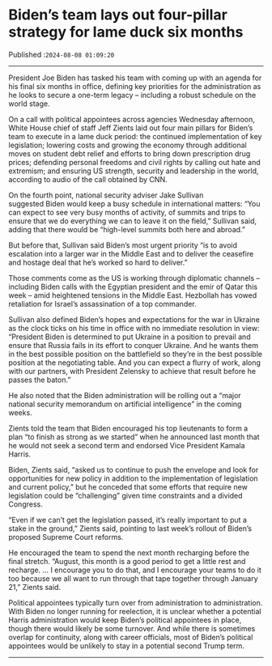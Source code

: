 # Biden’s team lays out four-pillar strategy for lame duck six months

Published :`2024-08-08 01:09:20`

---

President Joe Biden has tasked his team with coming up with an agenda for his final six months in office, defining key priorities for the administration as he looks to secure a one-term legacy – including a robust schedule on the world stage.

On a call with political appointees across agencies Wednesday afternoon, White House chief of staff Jeff Zients laid out four main pillars for Biden’s team to execute in a lame duck period: the continued implementation of key legislation; lowering costs and growing the economy through additional moves on student debt relief and efforts to bring down prescription drug prices; defending personal freedoms and civil rights by calling out hate and extremism; and ensuring US strength, security and leadership in the world, according to audio of the call obtained by CNN.

On the fourth point, national security adviser Jake Sullivan suggested Biden would keep a busy schedule in international matters: “You can expect to see very busy months of activity, of summits and trips to ensure that we do everything we can to leave it on the field,” Sullivan said, adding that there would be “high-level summits both here and abroad.”

But before that, Sullivan said Biden’s most urgent priority “is to avoid escalation into a larger war in the Middle East and to deliver the ceasefire and hostage deal that he’s worked so hard to deliver.”

Those comments come as the US is working through diplomatic channels – including Biden calls with the Egyptian president and the emir of Qatar this week – amid heightened tensions in the Middle East. Hezbollah has vowed retaliation for Israel’s assassination of a top commander.

Sullivan also defined Biden’s hopes and expectations for the war in Ukraine as the clock ticks on his time in office with no immediate resolution in view: “President Biden is determined to put Ukraine in a position to prevail and ensure that Russia fails in its effort to conquer Ukraine. And he wants them in the best possible position on the battlefield so they’re in the best possible position at the negotiating table. And you can expect a flurry of work, along with our partners, with President Zelensky to achieve that result before he passes the baton.”

He also noted that the Biden administration will be rolling out a “major national security memorandum on artificial intelligence” in the coming weeks.

Zients told the team that Biden encouraged his top lieutenants to form a plan “to finish as strong as we started” when he announced last month that he would not seek a second term and endorsed Vice President Kamala Harris.

Biden, Zients said, “asked us to continue to push the envelope and look for opportunities for new policy in addition to the implementation of legislation and current policy,” but he conceded that some efforts that require new legislation could be “challenging” given time constraints and a divided Congress.

“Even if we can’t get the legislation passed, it’s really important to put a stake in the ground,” Zients said, pointing to last week’s rollout of Biden’s proposed Supreme Court reforms.

He encouraged the team to spend the next month recharging before the final stretch. “August, this month is a good period to get a little rest and recharge. … I encourage you to do that, and I encourage your teams to do it too because we all want to run through that tape together through January 21,” Zients said.

Political appointees typically turn over from administration to administration. With Biden no longer running for reelection, it is unclear whether a potential Harris administration would keep Biden’s political appointees in place, though there would likely be some turnover. And while there is sometimes overlap for continuity, along with career officials, most of Biden’s political appointees would be unlikely to stay in a potential second Trump term.

---

